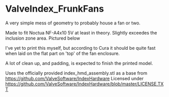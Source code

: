 # ValveIndex_FrunkFans
A very simple mess of geometry to probably house a fan or two.

Made to fit Noctua NF-A4x10 5V at least in theory.
Slightly exceedes the inclusion zone area. Pictured below

I've yet to print this myself, but according to Cura it should be quite fast when laid on the flat part on 'top' of the fan enclosure.

A lot of clean up, and padding, is expected to finish the printed model.


Uses the officially provided index_hmd_assembly.stl as a base from https://github.com/ValveSoftware/IndexHardware
Licensed under https://github.com/ValveSoftware/IndexHardware/blob/master/LICENSE.TXT 
